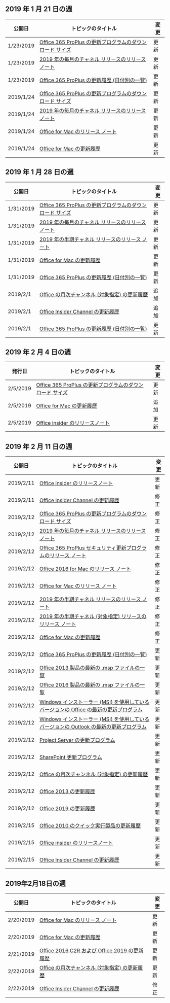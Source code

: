 <!-- This file is generated automatically each week. Changes made to this file will be overwritten.-->




## <a name="week-of-january-21-2019"></a>2019 年 1 月 21 日の週


| 公開日 |トピックのタイトル | 変更 |
|------|------------|--------|
| 1/23/2019 | [Office 365 ProPlus の更新プログラムのダウンロード サイズ](/OfficeUpdates/download-sizes-office365-proplus-updates) | 更新 |
| 1/23/2019 | [2019 年の毎月のチャネル リリースのリリース ノート](/OfficeUpdates/monthly-channel-2019) | 更新 |
| 1/23/2019 | [Office 365 ProPlus の更新履歴 (日付別の一覧)](/OfficeUpdates/update-history-office365-proplus-by-date) | 更新 |
| 2019/1/24 | [Office 365 ProPlus の更新プログラムのダウンロード サイズ](/OfficeUpdates/download-sizes-office365-proplus-updates) | 更新 |
| 2019/1/24 | [2019 年の毎月のチャネル リリースのリリース ノート](/OfficeUpdates/monthly-channel-2019) | 更新 |
| 2019/1/24 | [Office for Mac のリリース ノート](/OfficeUpdates/release-notes-office-for-mac) | 更新 |
| 2019/1/24 | [Office for Mac の更新履歴](/OfficeUpdates/update-history-office-for-mac) | 更新 |


## <a name="week-of-january-28-2019"></a>2019 年 1 月 28 日の週


| 公開日 |トピックのタイトル | 変更 |
|------|------------|--------|
| 1/31/2019 | [Office 365 ProPlus の更新プログラムのダウンロード サイズ](/OfficeUpdates/download-sizes-office365-proplus-updates) | 更新 |
| 1/31/2019 | [2019 年の毎月のチャネル リリースのリリース ノート](/OfficeUpdates/monthly-channel-2019) | 更新 |
| 1/31/2019 | [2019 年の半期チャネル リリースのリリース ノート](/OfficeUpdates/semi-annual-channel-2019) | 更新 |
| 1/31/2019 | [Office for Mac の更新履歴](/OfficeUpdates/update-history-office-for-mac) | 更新 |
| 1/31/2019 | [Office 365 ProPlus の更新履歴 (日付別の一覧)](/OfficeUpdates/update-history-office365-proplus-by-date) | 更新 |
| 2019/2/1 | [Office の月次チャンネル (対象指定) の更新履歴](/OfficeUpdates/update-history-monthly-channel-targeted) | 追加 |
| 2019/2/1 | [Office Insider Channel の更新履歴](/OfficeUpdates/update-history-office-insider) | 追加 |
| 2019/2/1 | [Office 365 ProPlus の更新履歴 (日付別の一覧)](/OfficeUpdates/update-history-office365-proplus-by-date) | 更新 |


## <a name="week-of-february-04-2019"></a>2019 年 2 月 4 日の週


| 発行日 |トピックのタイトル | 変更 |
|------|------------|--------|
| 2/5/2019 | [Office 365 ProPlus の更新プログラムのダウンロード サイズ](/OfficeUpdates/download-sizes-office365-proplus-updates) | 更新 |
| 2/5/2019 | [Office for Mac の更新履歴](/OfficeUpdates/release-notes-office-insider) | 追加 |
| 2/5/2019 | [Office insider のリリースノート](/OfficeUpdates/release-notes-office-insider) | 更新 |


## <a name="week-of-february-11-2019"></a>2019 年 2 月 11 日の週


| 公開日 |トピックのタイトル | 変更 |
|------|------------|--------|
| 2019/2/11 | [Office insider のリリースノート](/OfficeUpdates/release-notes-office-insider) | 更新 |
| 2019/2/11 | [Office Insider Channel の更新履歴](/OfficeUpdates/update-history-office-insider) | 修正 |
| 2019/2/12 | [Office 365 ProPlus の更新プログラムのダウンロード サイズ](/OfficeUpdates/download-sizes-office365-proplus-updates) | 修正 |
| 2019/2/12 | [2019 年の毎月のチャネル リリースのリリース ノート](/OfficeUpdates/monthly-channel-2019) | 修正 |
| 2019/2/12 | [Office 365 ProPlus セキュリティ更新プログラムのリリース ノート](/OfficeUpdates/office365-proplus-security-updates) | 修正 |
| 2019/2/12 | [Office 2016 for Mac のリリース ノート](/OfficeUpdates/release-notes-office-2016-mac) | 修正 |
| 2019/2/12 | [Office for Mac のリリース ノート](/OfficeUpdates/release-notes-office-for-mac) | 修正 |
| 2019/2/12 | [2019 年の半期チャネル リリースのリリース ノート](/OfficeUpdates/semi-annual-channel-2019) | 修正 |
| 2019/2/12 | [2019 年の半期チャネル (対象指定) リリースのリリース ノート](/OfficeUpdates/semi-annual-channel-targeted-2019) | 修正 |
| 2019/2/12 | [Office for Mac の更新履歴](/OfficeUpdates/update-history-office-for-mac) | 修正 |
| 2019/2/12 | [Office 365 ProPlus の更新履歴 (日付別の一覧)](/OfficeUpdates/update-history-office365-proplus-by-date) | 更新 |
| 2019/2/12 | [Office 2013 製品の最新の .msp ファイルの一覧](/OfficeUpdates/msp-files-office-2013) | 更新 |
| 2019/2/12 | [Office 2016 製品の最新の .msp ファイルの一覧](/OfficeUpdates/msp-files-office-2016) | 更新 |
| 2019/2/12 | [Windows インストーラー (MSI) を使用しているバージョンの Office の最新の更新プログラム](/OfficeUpdates/office-updates-msi) | 更新 |
| 2019/2/12 | [Windows インストーラー (MSI) を使用しているバージョンの Outlook の最新の更新プログラム](/OfficeUpdates/outlook-updates-msi) | 更新 |
| 2019/2/12 | [Project Server の更新プログラム](/OfficeUpdates/project-server-updates) | 更新 |
| 2019/2/12 | [SharePoint 更新プログラム](/OfficeUpdates/sharepoint-updates) | 更新 |
| 2019/2/12 | [Office の月次チャンネル (対象指定) の更新履歴](/OfficeUpdates/update-history-monthly-channel-targeted) | 更新 |
| 2019/2/12 | [Office 2013 の更新履歴](/OfficeUpdates/update-history-office-2013) | 更新 |
| 2019/2/12 | [Office 2019 の更新履歴](/OfficeUpdates/update-history-office-2019) | 更新 |
| 2019/2/15 | [Office 2010 のクイック実行製品の更新履歴](/OfficeUpdates/update-history-office-2010-click-to-run) | 更新 |
| 2019/2/15 | [Office insider のリリースノート](/OfficeUpdates/release-notes-office-insider) | 更新 |
| 2019/2/15 | [Office Insider Channel の更新履歴](/OfficeUpdates/update-history-office-insider) | 更新 |


## <a name="week-of-february-18-2019"></a>2019年2月18日の週


| 公開日 |トピックのタイトル | 変更 |
|------|------------|--------|
| 2/20/2019 | [Office for Mac のリリース ノート](/OfficeUpdates/release-notes-office-for-mac) | 更新 |
| 2/20/2019 | [Office for Mac の更新履歴](/OfficeUpdates/update-history-office-for-mac) | 更新 |
| 2/21/2019 | [Office 2016 C2R および Office 2019 の更新履歴](/OfficeUpdates/update-history-office-2019) | 更新 |
| 2/22/2019 | [Office の月次チャンネル (対象指定) の更新履歴](/OfficeUpdates/update-history-monthly-channel-targeted) | 更新 |
| 2/22/2019 | [Office Insider Channel の更新履歴](/OfficeUpdates/update-history-office-insider) | 修正 |
